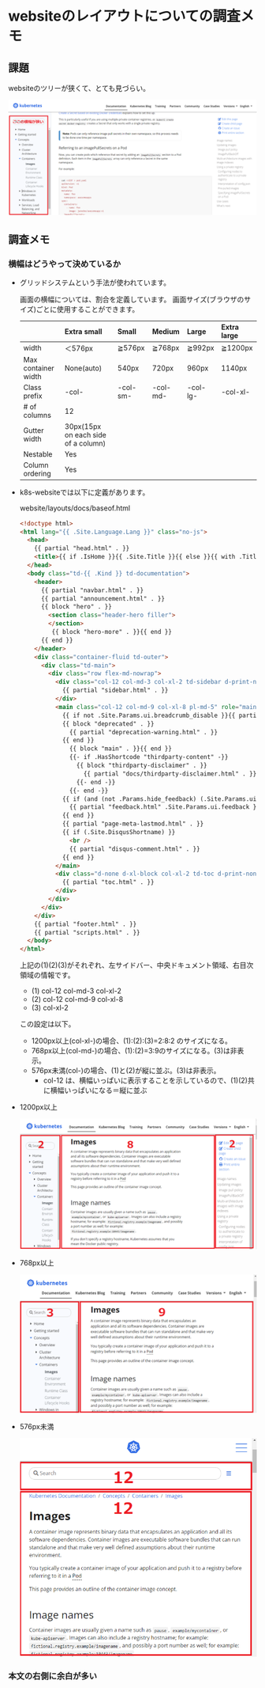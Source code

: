 # websiteのレイアウトについての調査メモ

## 課題

websiteのツリーが狭くて、とても見づらい。

![](./images/website_layout/k8sdoc_左側狭い.png)

## 調査メモ

### 横幅はどうやって決めているか

* グリッドシステムという手法が使われています。

  画面の横幅については、割合を定義しています。
  画面サイズ(ブラウザのサイズ)ごとに使用することができます。
  
  |                     |Extra small    |Small        |Medium       |Large        |Extra large  |
  |---                  |---            |---          |---          |---          |---          |
  |width                |＜576px        |≧576px      |≧768px      |≧992px      |≧1200px     |
  |Max container width  |None(auto)     |540px        |720px        |960px        |1140px       |
  |Class prefix         |-col-          |-col-sm-     |-col-md-     |-col-lg-     |-col-xl-     |
  |# of columns         |12             |             |             |             |             |
  |Gutter width         |30px(15px on each side of a column)  |  |  |             |             |
  |Nestable             |Yes            |             |             |             |             |
  |Column ordering      |Yes            |             |             |             |             |

* k8s-websiteでは以下に定義があります。
 
  website/layouts/docs/baseof.html

  ```html
  <!doctype html>
  <html lang="{{ .Site.Language.Lang }}" class="no-js">
    <head>
      {{ partial "head.html" . }}
      <title>{{ if .IsHome }}{{ .Site.Title }}{{ else }}{{ with .Title }}{{ . }} | {{ end }}{{ .Site.Title }}{{ end }}</title>
    </head>
    <body class="td-{{ .Kind }} td-documentation">
      <header>
        {{ partial "navbar.html" . }}
        {{ partial "announcement.html" . }}
        {{ block "hero" . }}
          <section class="header-hero filler">
          </section>
           {{ block "hero-more" . }}{{ end }}
        {{ end }}
      </header>
      <div class="container-fluid td-outer">
        <div class="td-main">
          <div class="row flex-md-nowrap">
            <div class="col-12 col-md-3 col-xl-2 td-sidebar d-print-none">          //★(1)
              {{ partial "sidebar.html" . }}
            </div>
            <main class="col-12 col-md-9 col-xl-8 pl-md-5" role="main">             //★(2)
              {{ if not .Site.Params.ui.breadcrumb_disable }}{{ partial "breadcrumb.html" . }}{{ end }}
              {{ block "deprecated" . }}
                {{ partial "deprecation-warning.html" . }}
              {{ end }}
                {{ block "main" . }}{{ end }}
                {{- if .HasShortcode "thirdparty-content" -}}
                  {{ block "thirdparty-disclaimer" . }}
                    {{ partial "docs/thirdparty-disclaimer.html" . }}
                  {{- end -}}
                {{- end -}}
              {{ if (and (not .Params.hide_feedback) (.Site.Params.ui.feedback.enable) (.Site.GoogleAnalytics)) }}
                {{ partial "feedback.html" .Site.Params.ui.feedback }}
              {{ end }}
              {{ partial "page-meta-lastmod.html" . }}
              {{ if (.Site.DisqusShortname) }}
                <br />
                {{ partial "disqus-comment.html" . }}
              {{ end }}
            </main>
            <div class="d-none d-xl-block col-xl-2 td-toc d-print-none">            //★(3)
              {{ partial "toc.html" . }}
            </div>
          </div>
        </div>
      </div>
      {{ partial "footer.html" . }}
      {{ partial "scripts.html" . }}
    </body>
  </html>
  ```
  
  上記の(1)(2)(3)がそれぞれ、左サイドバー、中央ドキュメント領域、右目次領域の情報です。
  * (1) col-12 col-md-3 col-xl-2
  * (2) col-12 col-md-9 col-xl-8
  * (3) col-xl-2
 
  この設定は以下。
  * 1200px以上(col-xl-)の場合、(1):(2):(3)=2:8:2 のサイズになる。
  * 768px以上(col-md-)の場合、(1):(2)=3:9のサイズになる。(3)は非表示。
  * 576px未満(col-)の場合、(1)と(2)が縦に並ぶ。(3)は非表示。
    * col-12 は、横幅いっぱいに表示することを示しているので、(1)(2)共に横幅いっぱいになる＝縦に並ぶ

* 1200px以上

  ![](./images/website_layout/k8sdoc_1200px.png)

* 768px以上

  ![](./images/website_layout/k8sdoc_768px.png)

* 576px未満

  ![](./images/website_layout/k8sdoc_576px.png)

### 本文の右側に余白が多い



